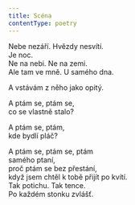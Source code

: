 ```yaml
---
title: Scéna
contentType: poetry
---
```


<section>

Nebe nezáří. Hvězdy nesvítí.  
Je noc.  
Ne na nebi. Ne na zemi.  
Ale tam ve mně. U samého dna.

A vstávám z něho jako opitý.

A ptám se, ptám se,  
co se vlastně stalo?

A ptám se, ptám,  
kde bydlí pláč?

A ptám se, ptám se, ptám  
samého ptaní,  
proč ptám se bez přestání,  
když jsem chtěl k tobě přijít po kvítí.  
Tak potichu. Tak tence.  
Po každém stonku zvlášť.

</section>

